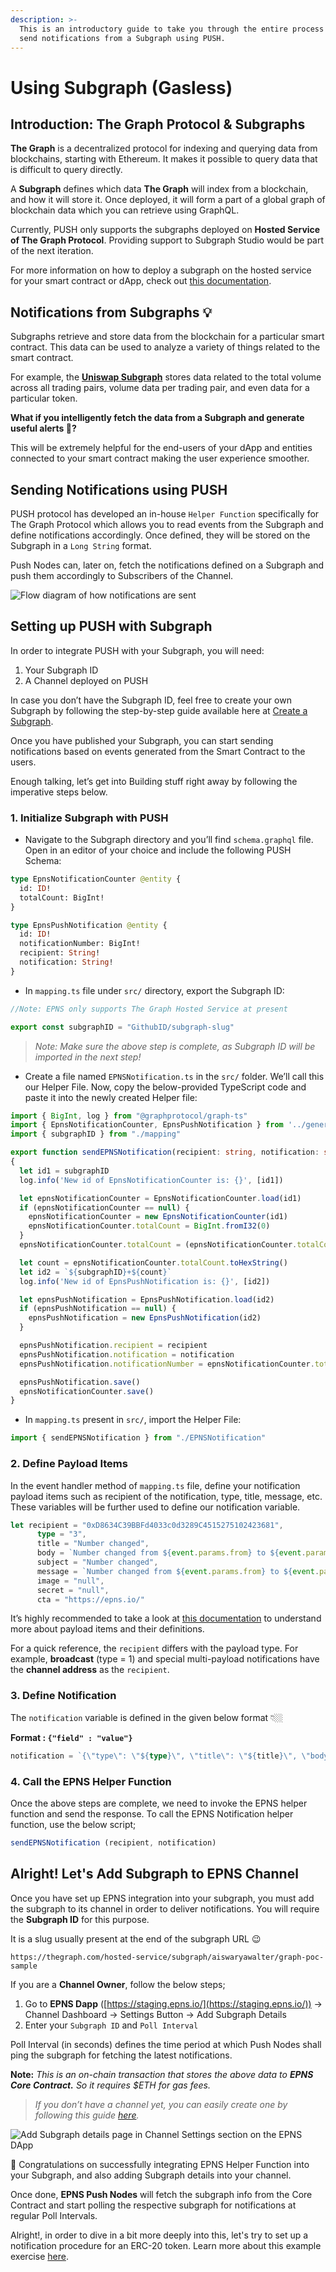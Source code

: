 ```yaml
---
description: >-
  This is an introductory guide to take you through the entire process of how to
  send notifications from a Subgraph using PUSH.
---
```


# Using Subgraph (Gasless)

## Introduction: The Graph Protocol **&** Subgraphs

**The Graph** is a decentralized protocol for indexing and querying data from blockchains, starting with Ethereum. It makes it possible to query data that is difficult to query directly.

A **Subgraph** defines which data **The Graph** will index from a blockchain, and how it will store it. Once deployed, it will form a part of a global graph of blockchain data which you can retrieve using GraphQL.

Currently, PUSH only supports the subgraphs deployed on **Hosted Service of The Graph Protocol**. Providing support to Subgraph Studio would be part of the next iteration.

For more information on how to deploy a subgraph on the hosted service for your smart contract or dApp, check out [this documentation](https://thegraph.com/docs/en/hosted-service/deploy-subgraph-hosted/).

## Notifications from Subgraphs 💡

Subgraphs retrieve and store data from the blockchain for a particular smart contract. This data can be used to analyze a variety of things related to the smart contract.

For example, the [**Uniswap Subgraph**](https://thegraph.com/hosted-service/subgraph/uniswap/uniswap-v2) stores data related to the total volume across all trading pairs, volume data per trading pair, and even data for a particular token.

**What if you intelligently fetch the data from a Subgraph and generate useful alerts 🤔?**

This will be extremely helpful for the end-users of your dApp and entities connected to your smart contract making the user experience smoother.

## Sending Notifications using PUSH

PUSH protocol has developed an in-house `Helper Function` specifically for The Graph Protocol which allows you to read events from the Subgraph and define notifications accordingly. Once defined, they will be stored on the Subgraph in a `Long String` format.

Push Nodes can, later on, fetch the notifications defined on a Subgraph and push them accordingly to Subscribers of the Channel.

![Flow diagram of how notifications are sent ](<../../.gitbook/assets/image (10).png>)

## Setting up PUSH with Subgraph

In order to integrate PUSH with your Subgraph, you will need:

1. Your Subgraph ID
2. A Channel deployed on PUSH

In case you don’t have the Subgraph ID, feel free to create your own Subgraph by following the step-by-step guide available here at [Create a Subgraph](https://thegraph.com/docs/en/developer/create-subgraph-hosted/).

Once you have published your Subgraph, you can start sending notifications based on events generated from the Smart Contract to the users.

Enough talking, let’s get into Building stuff right away by following the imperative steps below.

### 1. **Initialize Subgraph with** PUSH

* Navigate to the Subgraph directory and you’ll find `schema.graphql` file. Open in an editor of your choice and include the following PUSH Schema:

```graphql
type EpnsNotificationCounter @entity {
  id: ID!
  totalCount: BigInt!
}

type EpnsPushNotification @entity {
  id: ID!
  notificationNumber: BigInt!
  recipient: String!
  notification: String!
}
```

* In `mapping.ts` file under `src/` directory, export the Subgraph ID:

```typescript
//Note: EPNS only supports The Graph Hosted Service at present

export const subgraphID = "GithubID/subgraph-slug"
```

> _Note: Make sure the above step is complete, as Subgraph ID will be imported in the next step!_

* Create a file named `EPNSNotification.ts` in the `src/` folder. We’ll call this our Helper File. Now, copy the below-provided TypeScript code and paste it into the newly created Helper file:

```typescript
import { BigInt, log } from "@graphprotocol/graph-ts"
import { EpnsNotificationCounter, EpnsPushNotification } from '../generated/schema'
import { subgraphID } from "./mapping"

export function sendEPNSNotification(recipient: string, notification: string): void 
{
  let id1 = subgraphID
  log.info('New id of EpnsNotificationCounter is: {}', [id1])

  let epnsNotificationCounter = EpnsNotificationCounter.load(id1)
  if (epnsNotificationCounter == null) {
    epnsNotificationCounter = new EpnsNotificationCounter(id1)
    epnsNotificationCounter.totalCount = BigInt.fromI32(0)
  }
  epnsNotificationCounter.totalCount = (epnsNotificationCounter.totalCount).plus(BigInt.fromI32(1))

  let count = epnsNotificationCounter.totalCount.toHexString()
  let id2 = `${subgraphID}+${count}`
  log.info('New id of EpnsPushNotification is: {}', [id2])

  let epnsPushNotification = EpnsPushNotification.load(id2)
  if (epnsPushNotification == null) {
    epnsPushNotification = new EpnsPushNotification(id2)
  }

  epnsPushNotification.recipient = recipient
  epnsPushNotification.notification = notification
  epnsPushNotification.notificationNumber = epnsNotificationCounter.totalCount

  epnsPushNotification.save()
  epnsNotificationCounter.save()
}
```

* In `mapping.ts` present in `src/`, import the Helper File:

```typescript
import { sendEPNSNotification } from "./EPNSNotification"
```

### **2. Define Payload Items**

In the event handler method of `mapping.ts` file, define your notification payload items such as recipient of the notification, type, title, message, etc. These variables will be further used to define our notification variable.

```typescript
let recipient = "0xD8634C39BBFd4033c0d3289C4515275102423681",
	  type = "3",
	  title = "Number changed",
	  body = `Number changed from ${event.params.from} to ${event.params.to}`,
	  subject = "Number changed",
	  message = `Number changed from ${event.params.from} to ${event.params.to}`,
	  image = "null",
	  secret = "null",
	  cta = "https://epns.io/"
```

It’s highly recommended to take a look at [this documentation](https://docs.epns.io/developers/developer-zone/sending-notifications/advanced/notification-payload-types) to understand more about payload items and their definitions.

For a quick reference, the `recipient` differs with the payload type. For example, **broadcast** (type = 1) and special multi-payload notifications have the **channel address** as the `recipient`.

### **3. Define Notification**

The `notification` variable is defined in the given below format 👇🏼

**Format : **<mark style="color:green;">**`{"field" : "value"}`**</mark>

```typescript
notification = `{\"type\": \"${type}\", \"title\": \"${title}\", \"body\": \"${body}\", \"subject\": \"${subject}\", \"message\": \"${message}\", \"image\": \"${image}\", \"secret\": \"${secret}\", \"cta\": \"${cta}\"}`
```

### **4. Call the EPNS Helper Function**

Once the above steps are complete, we need to invoke the EPNS helper function and send the response. To call the EPNS Notification helper function, use the below script;

```typescript
sendEPNSNotification (recipient, notification)
```

## Alright! Let's Add Subgraph to EPNS Channel

Once you have set up EPNS integration into your subgraph, you must add the subgraph to its channel in order to deliver notifications. You will require the **Subgraph ID** for this purpose.

It is a slug usually present at the end of the subgraph URL 😉

```atom
https://thegraph.com/hosted-service/subgraph/aiswaryawalter/graph-poc-sample
```

If you are a **Channel Owner**, follow the below steps;

1. Go to **EPNS Dapp** ([https://staging.epns.io/](https://staging.epns.io/)) → Channel Dashboard → Settings Button → Add Subgraph Details
2. Enter your `Subgraph ID` and `Poll Interval`

Poll Interval (in seconds) defines the time period at which Push Nodes shall ping the subgraph for fetching the latest notifications.

**Note:** _This is an on-chain transaction that stores the above data to **EPNS Core Contract.** So it requires $ETH for gas fees._

> _If you don’t have a channel yet, you can easily create one by following this guide_ [_here_](https://docs.epns.io/developers/developer-zone/create-your-notif-channel)_._

![Add Subgraph details page in Channel Settings section on the EPNS DApp](<../../.gitbook/assets/image (26).png>)

🎉 Congratulations on successfully integrating EPNS Helper Function into your Subgraph, and also adding Subgraph details into your channel.

Once done, **EPNS Push Nodes** will fetch the subgraph info from the Core Contract and start polling the respective subgraph for notifications at regular Poll Intervals.



Alright!, in order to dive in a bit more deeply into this, let's try to set up a notification procedure for an ERC-20 token. Learn more about this example exercise [here](https://docs.epns.io/developers/developer-zone/examples/notification-via-subgraph-example).
